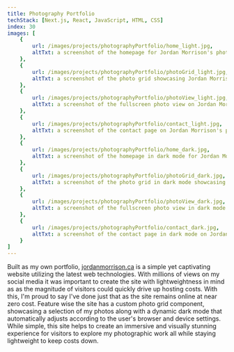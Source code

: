 ```yaml
---
title: Photography Portfolio
techStack: [Next.js, React, JavaScript, HTML, CSS]
index: 30
images: [
    {
        url: /images/projects/photographyPortfolio/home_light.jpg,
        altTxt: a screenshot of the homepage for Jordan Morrison's photography portfolio
    },
    {
        url: /images/projects/photographyPortfolio/photoGrid_light.jpg,
        altTxt: a screenshot of the photo grid showcasing Jordan Morrison's photography work
    },
    {
        url: /images/projects/photographyPortfolio/photoView_light.jpg,
        altTxt: a screenshot of the fullscreen photo view on Jordan Morrison's photography portfolio
    },
    {
        url: /images/projects/photographyPortfolio/contact_light.jpg,
        altTxt: a screenshot of the contact page on Jordan Morrison's photography portfolio
    },
    {
        url: /images/projects/photographyPortfolio/home_dark.jpg,
        altTxt: a screenshot of the homepage in dark mode for Jordan Morrison's photography portfolio
    },
    {
        url: /images/projects/photographyPortfolio/photoGrid_dark.jpg,
        altTxt: a screenshot of the photo grid in dark mode showcasing Jordan Morrison's photography work
    },
    {
        url: /images/projects/photographyPortfolio/photoView_dark.jpg,
        altTxt: a screenshot of the fullscreen photo view in dark mode on Jordan Morrison's photography portfolio
    },
    {
        url: /images/projects/photographyPortfolio/contact_dark.jpg,
        altTxt: a screenshot of the contact page in dark mode on Jordan Morrison's photography portfolio
    }
]
---
```

 
Built as my own portfolio, [jordanmorrison.ca](https://jordanmorrison.ca) is a simple yet captivating website utilizing the latest web technologies. With millions of views on my social media it was important to create the site with lightweightness in mind as as the magnitude of visitors could quickly drive up hosting costs. With this, I'm proud to say I've done just that as the site remains online at near zero cost. Feature wise the site has a custom photo grid component, showcasing a selection of my photos along with a dynamic dark mode that automatically adjusts according to the user's browser and device settings. While simple, this site helps to create an immersive and visually stunning experience for visitors to explore my photographic work all while staying lightweight to keep costs down.